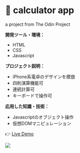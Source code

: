 # 🌱 calculator app

a project from The Odin Project

**開発ツール・環境：**
- HTML 
- CSS
- Javascript

**プロジェクト説明：**
- iPhone系電卓のデザインを模倣
- 四則演算機能可
- 連続計算可
- キーボードで操作可
 
**応用した知識・技術：**
- Javascriptのオブジェクト操作
- 仮想DOMマニピュレーション

👉 [Live Demo](https://thanh-luan-nguyen.github.io/calculator-app/)

<img src="https://github.com/thanh-luan-nguyen/thanh-luan-nguyen/blob/main/project_preview_gifs/theOdinProject/Calculator.gif"/>
